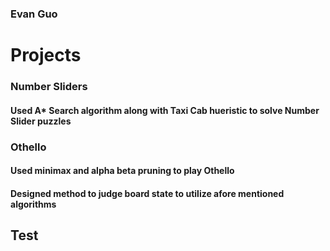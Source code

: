 ### Evan Guo
# Projects 
### Number Sliders
#### Used A* Search algorithm along with Taxi Cab hueristic to solve Number Slider puzzles
### Othello
#### Used minimax and alpha beta pruning to play Othello
#### Designed method to judge board state to utilize afore mentioned algorithms
###
## Test

